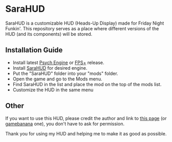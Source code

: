 # SaraHUD

SaraHUD is a customizable HUD (Heads-Up Display) made for Friday Night Funkin'.
This repository serves as a place where different versions of the HUD (and its components) will be stored.

## Installation Guide
- Install latest [Psych Engine](https://github.com/ShadowMario/FNF-PsychEngine/releases) or [FPS+](https://github.com/ThatRozebudDude/FPS-Plus-Public/releases) release.
- Install [SaraHUD](https://github.com/Novikond/sarahud/releases) for desired engine.
- Put the "SaraHUD" folder into your "mods" folder.
- Open the game and go to the Mods menu.
- Find SaraHUD in the list and place the mod on the top of the mods list.
- Customize the HUD in the same menu

## Other

If you want to use this HUD, please credit the author and link to [this page](https://github.com/Novikond/sarahud/releases) (or [gamebanana](https://gamebanana.com/mods/371851) one), you don't have to ask for permission.

Thank you for using my HUD and helping me to make it as good as possible.